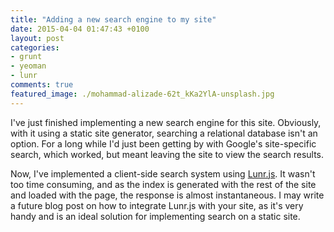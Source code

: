 ```yaml
---
title: "Adding a new search engine to my site"
date: 2015-04-04 01:47:43 +0100
layout: post
categories: 
- grunt
- yeoman
- lunr
comments: true
featured_image: ./mohammad-alizade-62t_kKa2YlA-unsplash.jpg
---
```


I've just finished implementing a new search engine for this site. Obviously, with it using a static site generator, searching a relational database isn't an option. For a long while I'd just been getting by with Google's site-specific search, which worked, but meant leaving the site to view the search results.

Now, I've implemented a client-side search system using [Lunr.js](http://lunrjs.com/). It wasn't too time consuming, and as the index is generated with the rest of the site and loaded with the page, the response is almost instantaneous. I may write a future blog post on how to integrate Lunr.js with your site, as it's very handy and is an ideal solution for implementing search on a static site.

